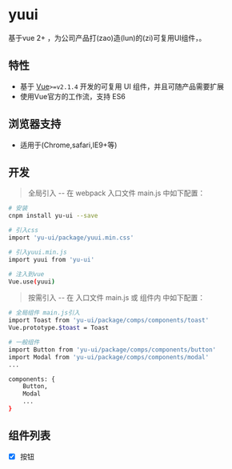

# yuui  

基于vue 2+ ，为公司产品打(zao)造(lun)的(zi)可复用UI组件，。


## 特性

- 基于 [Vue](http://vuejs.org/)`>=v2.1.4` 开发的可复用 UI 组件，并且可随产品需要扩展
- 使用Vue官方的工作流，支持 ES6


## 浏览器支持

- 适用于(Chrome,safari,IE9+等)

## 开发  
> 全局引入 -- 在 webpack 入口文件 main.js 中如下配置：

``` bash
# 安装
cnpm install yu-ui --save  

# 引入css
import 'yu-ui/package/yuui.min.css'  

# 引入yuui.min.js
import yuui from 'yu-ui'  

# 注入到vue
Vue.use(yuui)
```

> 按需引入 -- 在 入口文件 main.js 或 组件内 中如下配置：

``` bash
# 全局组件 main.js引入
import Toast from 'yu-ui/package/comps/components/toast'
Vue.prototype.$toast = Toast

# 一般组件
import Button from 'yu-ui/package/comps/components/button'
import Modal from 'yu-ui/package/comps/components/modal'
...

components: {
    Button,
    Modal
    ...
}
``` 

## 组件列表
- [x] 按钮

